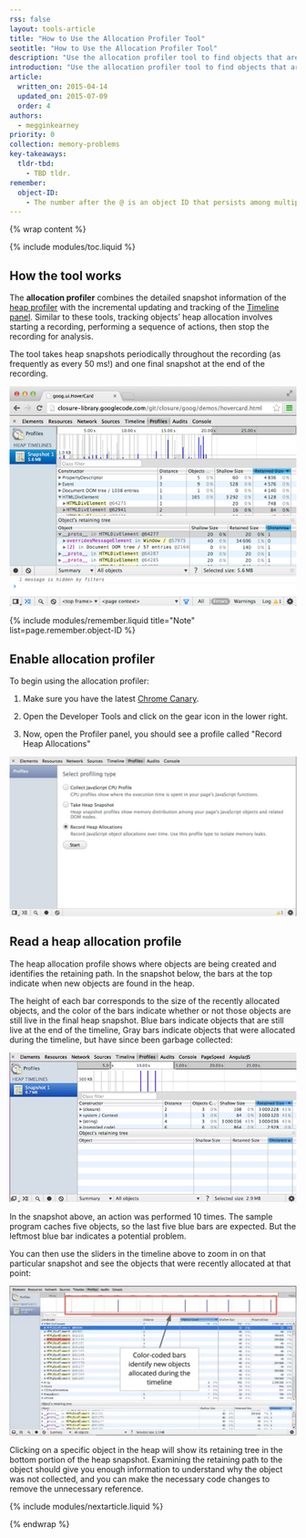 ```yaml
---
rss: false
layout: tools-article
title: "How to Use the Allocation Profiler Tool"
seotitle: "How to Use the Allocation Profiler Tool"
description: "Use the allocation profiler tool to find objects that aren't being properly garbage collected, and continue to retain memory."
introduction: "Use the allocation profiler tool to find objects that aren't being properly garbage collected, and continue to retain memory."
article:
  written_on: 2015-04-14
  updated_on: 2015-07-09
  order: 4
authors:
  - megginkearney
priority: 0
collection: memory-problems
key-takeaways:
  tldr-tbd:
    - TBD tldr.
remember:
  object-ID:
    - The number after the @ is an object ID that persists among multiple snapshots taken. This allows precise comparison between heap states. Displaying an object's address makes no sense, as objects are moved during garbage collections.
---
```

{% wrap content %}

{% include modules/toc.liquid %}

## How the tool works

The **allocation profiler** combines the detailed snapshot information of the
[heap profiler](/web/tools/profile-performance/memory-problems/heap-snapshots)
with the incremental updating and tracking of the
[Timeline panel](/web/tools/profile-performance/evaluate-performance/timeline-tool).
Similar to these tools, tracking objects’ heap allocation involves starting a recording,
performing a sequence of actions, then stop the recording for analysis.

The tool takes heap snapshots periodically throughout the recording (as frequently as every 50 ms!) and one final snapshot at the end of the recording.

![Allocation profiler](imgs/object-tracker.png)

{% include modules/remember.liquid title="Note" list=page.remember.object-ID %}

## Enable allocation profiler

To begin using the allocation profiler:

1. Make sure you have the latest [Chrome Canary](https://www.google.com/intl/en/chrome/browser/canary.html).

2. Open the Developer Tools and click on the gear icon in the lower right.

3. Now, open the Profiler panel, you should see a profile called "Record Heap Allocations"

![Record heap allocations profiler](imgs/record-heap.png)

## Read a heap allocation profile

The heap allocation profile shows where objects are being created and identifies the retaining path.
In the snapshot below, the bars at the top indicate when new objects are found in the heap.

The height of each bar corresponds to the size of the recently allocated objects,
and the color of the bars indicate whether or not those objects are still live in the final heap snapshot.
Blue bars indicate objects that are still live at the end of the timeline,
Gray bars indicate objects that were allocated during the timeline,
but have since been garbage collected:

![Allocation profiler snapshot](imgs/collected.png)

In the snapshot above, an action was performed 10 times.
The sample program caches five objects, so the last five blue bars are expected.
But the leftmost blue bar indicates a potential problem.

You can then use the sliders in the timeline above to zoom in on that particular snapshot
and see the objects that were recently allocated at that point:

![Zoom in on snapshot](imgs/sliders.png)

Clicking on a specific object in the heap will show its retaining tree in the bottom portion of the heap snapshot. Examining the retaining path to the object should give you enough information to understand why the object was not collected, and you can make the necessary code changes to remove the unnecessary reference.

{% include modules/nextarticle.liquid %}

{% endwrap %}
